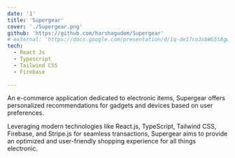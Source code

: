 ```yaml
---
date: '1'
title: 'Supergear'
cover: './Supergear.png'
github: 'https://github.com/harshagudem/Supergear'
# external: 'https://docs.google.com/presentation/d/1q-de17co3sbWG5tAgwR_O8jbMF_tyaIn_Sgyzeg9uuI/edit?usp=sharing'
tech:
  - React Js
  - Typescript
  - Tailwind CSS
  - Firebase
  
---
```


An e-commerce application dedicated to electronic items, Supergear offers personalized recommendations for gadgets and devices based on user preferences. 

Leveraging modern technologies like React.js, TypeScript, Tailwind CSS, Firebase, and Stripe.js for seamless transactions, Supergear aims to provide an optimized and user-friendly shopping experience for all things electronic.
